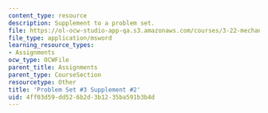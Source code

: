 ```yaml
---
content_type: resource
description: Supplement to a problem set.
file: https://ol-ocw-studio-app-qa.s3.amazonaws.com/courses/3-22-mechanical-behavior-of-materials-spring-2008/4ff03d59dd526b2d3b1235ba591b3b4d_3_2.xls
file_type: application/msword
learning_resource_types:
- Assignments
ocw_type: OCWFile
parent_title: Assignments
parent_type: CourseSection
resourcetype: Other
title: 'Problem Set #3 Supplement #2'
uid: 4ff03d59-dd52-6b2d-3b12-35ba591b3b4d
---
```

